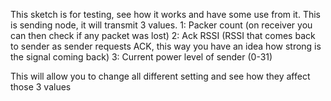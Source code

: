 This sketch is for testing, see how it works and have some use from it.
This is sending node, it will transmit 3 values.
1: Packer count (on receiver you can then check if any packet was lost)
2: Ack RSSI (RSSI that comes back to sender as sender requests ACK, this way you have an idea how strong is the signal coming back)
3: Current power level of sender (0-31)

This will allow you to change all different setting and see how they affect those 3 values
